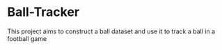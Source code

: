 # Ball-Tracker
This project aims to construct a ball dataset and use it to track a ball in a football game
